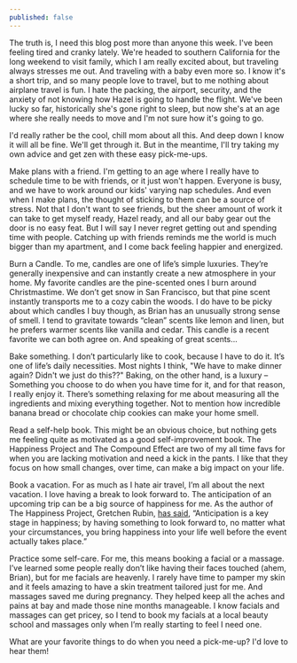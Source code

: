 ```yaml
---
published: false
---
```

The truth is, I need this blog post more than anyone this week. I've been feeling tired and cranky lately. We're headed to southern California for the long weekend to visit family, which I am really excited about, but traveling always stresses me out. And traveling with a baby even more so. I know it's a short trip, and so many people love to travel, but to me nothing about airplane travel is fun. I hate the packing, the airport, security, and the anxiety of not knowing how Hazel is going to handle the flight. We've been lucky so far, historically she's gone right to sleep, but now she's at an age where she really needs to move and I'm not sure how it's going to go. 

I'd really rather be the cool, chill mom about all this. And deep down I know it will all be fine. We'll get through it. But in the meantime, I'll try taking my own advice and get zen with these easy pick-me-ups. 

Make plans with a friend. I'm getting to an age where I really have to schedule time to be with friends, or it just won't happen. Everyone is busy, and we have to work around our kids' varying nap schedules. And even when I make plans, the thought of sticking to them can be a source of stress. Not that I don't want to see friends, but the sheer amount of work it can take to get myself ready, Hazel ready, and all our baby gear out the door is no easy feat. But I will say I never regret getting out and spending time with people. Catching up with friends reminds me the world is much bigger than my apartment, and I come back feeling happier and energized. 

Burn a Candle. To me, candles are one of life’s simple luxuries. They’re generally inexpensive and can instantly create a new atmosphere in your home. My favorite candles are the pine-scented ones I burn around Christmastime. We don’t get snow in San Francisco, but that pine scent instantly transports me to a cozy cabin the woods. I do have to be picky about which candles I buy though, as Brian has an unusually strong sense of smell. I tend to gravitate towards “clean” scents like lemon and linen, but he prefers warmer scents like vanilla and cedar. This candle is a recent favorite we can both agree on. And speaking of great scents...

Bake something. I don’t particularly like to cook, because I have to do it. It’s one of life’s daily necessities. Most nights I think, "We have to make dinner again? Didn't we just do this??" Baking, on the other hand, is a luxury –Something you choose to do when you have time for it, and for that reason, I really enjoy it. There’s something relaxing for me about measuring all the ingredients and mixing everything together. Not to mention how incredible banana bread or chocolate chip cookies can make your home smell. 

Read a self-help book. This might be an obvious choice, but nothing gets me feeling quite as motivated as a good self-improvement book. The Happiness Project and The Compound Effect are two of my all time favs for when you are lacking motivation and need a kick in the pants. I like that they focus on how small changes, over time, can make a big impact on your life.

Book a vacation. For as much as I hate air travel, I’m all about the next vacation. I love having a break to look forward to. The anticipation of an upcoming trip can be a big source of happiness for me. As the author of The Happiness Project, Gretchen Rubin, [has said](https://gretchenrubin.com/2011/02/my-first-splendid-truth-is-to-tackle-happiness-you-must-think-about-feeling-good-feeling-bad-and-feeling-right-in-an-atm/), “Anticipation is a key stage in happiness; by having something to look forward to, no matter what your circumstances, you bring happiness into your life well before the event actually takes place.”

Practice some self-care. For me, this means booking a facial or a massage. I’ve learned some people really don’t like having their faces touched (ahem, Brian), but for me facials are heavenly. I rarely have time to pamper my skin and it feels amazing to have a skin treatment tailored just for me. And massages saved me during pregnancy. They helped keep all the aches and pains at bay and made those nine months manageable. I know facials and massages can get pricey, so I tend to book my facials at a local beauty school and massages only when I’m really starting to feel I need one. 

What are your favorite things to do when you need a pick-me-up? I'd love to hear them! 